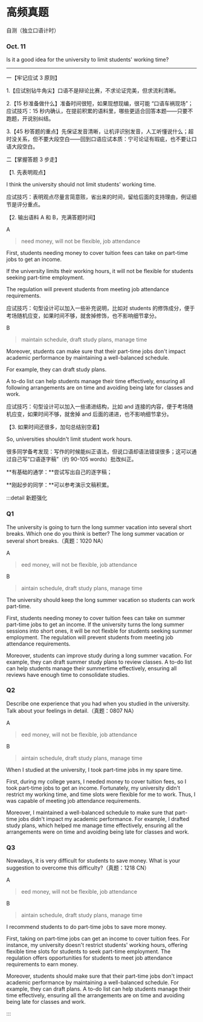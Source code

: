 # 高频真题

自测（独立口语计时）

### Oct. 11

Is it a good idea for the university to limit students' working time?

---

一【牢记应试 3 原则】

1.【应试别钻牛角尖】口语不是辩论比赛，不求论证完美，但求流利清晰。

2.【15 秒准备做什么】准备时间很短，如果现想现编，很可能 “口语车祸现场”；应试技巧：15 秒内确认，在提前积累的语料里，哪些更适合回答本题——只要不跑题，开说别纠结。

3.【45 秒答题的重点】先保证发音清晰，让机评识别发音，人工听懂说什么；超时没关系，但不要大段空白——回到口语应试本质：宁可论证有瑕疵，也不要让口语大段空白。

二【掌握答题 3 步走】

【1. 先表明观点】

I think the university should not limit students' working time.

应试技巧：表明观点尽量言简意赅，省出来的时间，留给后面的支持理由，例证细节是评分重点。

【2. 输出语料 A 和 B，充满答题时间】

A

> need money, will not be flexible, job attendance

First, students needing money to cover tuition fees can take on part-time jobs to get an income.

If the university limits their working hours, it will not be flexible for students seeking part-time employment.

The regulation will prevent students from meeting job attendance requirements.

应试技巧：句型设计可以加入一些补充说明，比如对 students 的修饰成分，便于考场随机应变，如果时间不够，就舍掉修饰，也不影响细节拿分。

B

> maintain schedule, draft study plans, manage time

Moreover, students can make sure that their part-time jobs don't impact academic performance by maintaining a well-balanced schedule.

For example, they can draft study plans.

A to-do list can help students manage their time effectively, ensuring all following arrangements are on time and avoiding being late for classes and work.

应试技巧：句型设计可以加入一些递进结构，比如 and 连接的内容，便于考场随机应变，如果时间不够，就舍掉 and 后面的递进，也不影响细节拿分。

【3. 如果时间还很多，加句总结别空着】

So, universities shouldn't limit student work hours.

很多同学备考发现：写作的时候能纠正语法，但说口语却语法错误很多；这可以通过自己写“口语逐字稿”（约 90-105 words）批改纠正。

**有基础的通学：**尝试写出自己的逐字稿；

**刚起步的同学：**可以参考演示文稿积累。

:::detail 新题强化

### Q1

The university is going to turn the long summer vacation into several short breaks. Which one do you think is better? The long summer vacation or several short breaks.（真题：1020 NA）

A

> eed money, will not be flexible, job attendance

B

> aintain schedule, draft study plans, manage time

The university should keep the long summer vacation so students can work part-time.

First, students needing money to cover tuition fees can take on summer part-time jobs to get an income. If the university turns the long summer sessions into short ones, it will be not flexble for students seeking summer employment. The regulation will prevent students from meeting job attendance requirements.

Moreover, students can improve study during a long summer vacation. For example, they can draft summer study plans to review classes. A to-do list can help students manage their summertime effectively, ensuring all reviews have enough time to consolidate studies.

### Q2

Describe one experience that you had when you studied in the university. Talk about your feelings in detail.（真题：0807 NA）

A

> eed money, will not be flexible, job attendance

B

> aintain schedule, draft study plans, manage time

When I studied at the university, I took part-time jobs in my spare time.

First, during my college years, I needed money to cover tuition fees, so I took part-time jobs to get an income. Fortunately, my university didn't restrict my working time, and time slots were flexible for me to work. Thus, I was capable of meeting job attendance requirements.

Moreover, I maintained a well-balanced schedule to make sure that part-time jobs didn't impact my academic performance. For example, I drafted study plans, which helped me manage time effectively, ensuring all the arrangements were on time and avoiding being late for classes and work.

### Q3

Nowadays, it is very difficult for students to save money. What is your suggestion to overcome this difficulty?（真题：1218 CN）

A

> eed money, will not be flexible, job attendance

B

> aintain schedule, draft study plans, manage time

I recommend students to do part-time jobs to save more money.

First, taking on part-time jobs can get an income to cover tuition fees. For instance, my university doesn't restrict students' working hours, offering flexible time slots for students to seek part-time employment. The regulation offers opportunities for students to meet job attendance requirements to earn money.

Moreover, students should make sure that their part-time jobs don't impact academic performance by maintaining a well-balanced schedule. For example, they can draft plans. A to-do list can help students manage their time effectively, ensuring all the arrangements are on time and avoiding being late for classes and work.

:::
